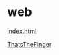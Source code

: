 # web

[index.html](https://migueltc13.github.io/web/)

[ThatsTheFinger](https://migueltc13.github.io/web/ThatsTheFinger/index.html)
